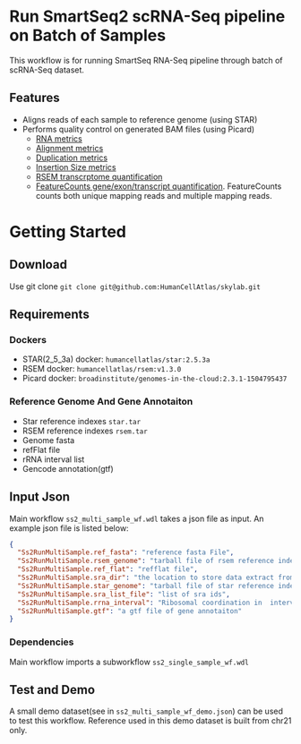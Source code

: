 # Run SmartSeq2 scRNA-Seq pipeline on Batch of Samples
This workflow is for running SmartSeq RNA-Seq pipeline through batch of scRNA-Seq dataset.
## Features
 - Aligns reads of each sample to reference genome (using STAR)
 - Performs quality control on generated BAM files (using Picard)
   * [RNA metrics](https://broadinstitute.github.io/picard/picard-metric-definitions.html#RnaSeqMetrics)
   * [Alignment metrics](https://broadinstitute.github.io/picard/picard-metric-definitions.html#AlignmentSummaryMetrics)
   * [Duplication metrics](https://broadinstitute.github.io/picard/picard-metric-definitions.html#DuplicationMetrics)
   * [Insertion Size metrics](https://broadinstitute.github.io/picard/picard-metric-definitions.html#InsertSizeMetrics)
   * [RSEM transcrptome quantification](http://deweylab.biostat.wisc.edu/rsem/rsem-calculate-expression.html)
   * [FeatureCounts gene/exon/transcript quantification](http://bioinf.wehi.edu.au/featureCounts/). FeatureCounts counts both unique mapping reads and multiple mapping reads.  

# Getting Started
## Download
Use git clone `git clone git@github.com:HumanCellAtlas/skylab.git`
## Requirements
### Dockers
- STAR(2_5_3a) docker: `humancellatlas/star:2.5.3a`
- RSEM docker: `humancellatlas/rsem:v1.3.0`
- Picard docker: `broadinstitute/genomes-in-the-cloud:2.3.1-1504795437`
### Reference Genome And Gene Annotaiton
 - Star reference indexes `star.tar`
 - RSEM reference indexes `rsem.tar`
 - Genome fasta
 - refFlat file
 - rRNA interval list
 - Gencode annotation(gtf)
## Input Json
Main workflow `ss2_multi_sample_wf.wdl` takes a json file as input. An example json file is listed below:
```json
{
  "Ss2RunMultiSample.ref_fasta": "reference fasta File",
  "Ss2RunMultiSample.rsem_genome": "tarball file of rsem reference indexes",
  "Ss2RunMultiSample.ref_flat": "refflat file",
  "Ss2RunMultiSample.sra_dir": "the location to store data extract from sra/geo",
  "Ss2RunMultiSample.star_genome": "tarball file of star reference indexes",
  "Ss2RunMultiSample.sra_list_file": "list of sra ids",
  "Ss2RunMultiSample.rrna_interval": "Ribosomal coordination in  interval_list format",
  "Ss2RunMultiSample.gtf": "a gtf file of gene annotaiton"
}
```
### Dependencies
Main workflow imports a subworkflow `ss2_single_sample_wf.wdl`
## Test and Demo
A small demo dataset(see in `ss2_multi_sample_wf_demo.json`) can be used to test this workflow. Reference used in this demo dataset is built from chr21 only.

